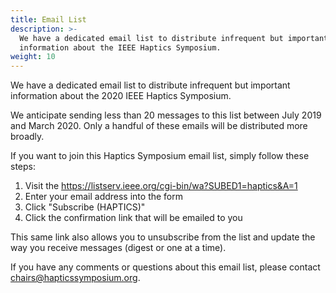 ```yaml
---
title: Email List
description: >-
  We have a dedicated email list to distribute infrequent but important
  information about the IEEE Haptics Symposium.
weight: 10
---
```

We have a dedicated email list to distribute infrequent but important information about the 2020 IEEE Haptics Symposium.

We anticipate sending less than 20 messages to this list between July 2019 and March 2020.  Only a handful of these emails will be distributed more broadly.

If you want to join this Haptics Symposium email list, simply follow these steps:

1. Visit the https://listserv.ieee.org/cgi-bin/wa?SUBED1=haptics&A=1
2. Enter your email address into the form
3. Click "Subscribe (HAPTICS)"
4. Click the confirmation link that will be emailed to you

This same link also allows you to unsubscribe from the list and update the way you receive messages (digest or one at a time).

If you have any comments or questions about this email list, please contact [chairs@hapticssymposium.org](chairs@hapticssymposium.org).
